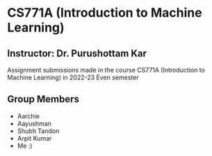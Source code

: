# CS771A (Introduction to Machine Learning)
## Instructor: Dr. Purushottam Kar
Assignment submissions made in the course CS771A (Introduction to Machine Learning) in 2022-23 Even semester
## Group Members
- Aarchie
- Aayushman
- Shubh Tandon
- Arpit Kumar
- Me :)
